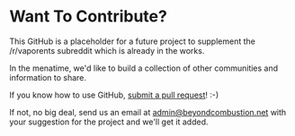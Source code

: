 # Want To Contribute?

This GitHub is a placeholder for a future project to supplement the /r/vaporents subreddit which is already in the works.

In the menatime, we'd like to build a collection of other communities and information to share.

If you know how to use GitHub, [submit a pull request](https://docs.github.com/en/pull-requests/collaborating-with-pull-requests/proposing-changes-to-your-work-with-pull-requests/creating-a-pull-request)! :-)

If not, no big deal, send us an email at admin@beyondcombustion.net with your suggestion for the project and we'll get it added.

